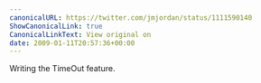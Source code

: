 ```yaml
---
canonicalURL: https://twitter.com/jmjordan/status/1111590140
ShowCanonicalLink: true
CanonicalLinkText: View original on
date: 2009-01-11T20:57:36+00:00
---
```

Writing the TimeOut feature.